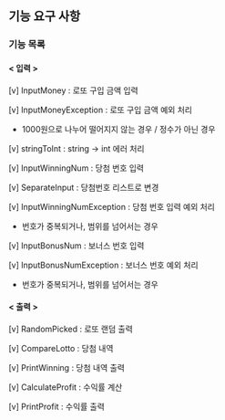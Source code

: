 ## 기능 요구 사항

### 기능 목록

#### < 입력 >


[v] InputMoney : 로또 구입 금액 입력

[v] InputMoneyException : 로또 구입 금액 예외 처리

- 1000원으로 나누어 떨어지지 않는 경우 / 정수가 아닌 경우

[v] stringToInt : string -> int 에러 처리

[v] InputWinningNum : 당첨 번호 입력

[v] SeparateInput : 당첨번호 리스트로 변경

[v] InputWinningNumException : 당첨 번호 입력 예외 처리

- 번호가 중복되거나, 범위를 넘어서는 경우 

[v] InputBonusNum : 보너스 번호 입력

[v] InputBonusNumException : 보너스 번호 예외 처리

- 번호가 중복되거나, 범위를 넘어서는 경우

#### < 출력 >

[v] RandomPicked : 로또 랜덤 출력 

[v] CompareLotto : 당첨 내역

[v] PrintWinning : 당첨 내역 출력

[v] CalculateProfit : 수익률 계산

[v] PrintProfit : 수익률 출력
